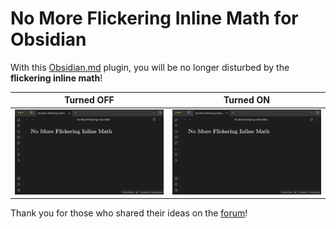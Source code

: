 # No More Flickering Inline Math for Obsidian

With this [Obsidian.md](https://obsidian.md/) plugin, you will be no longer disturbed by the **flickering inline math**!

Turned OFF               | Turned ON
:-----------------------:|:------------------------:
![Turned OFF](fig/off.gif) | ![Turned ON](fig/on.gif)

Thank you for those who shared their ideas on the [forum](https://forum.obsidian.md/t/inline-math-allow-white-spaces-before-closing-dollar-signs/63551)!
